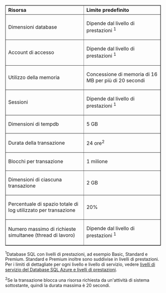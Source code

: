 <table cellspacing="0" border="1">
<tr>
   <th align="left" valign="middle">Risorsa</th>
   <th align="left" valign="middle">Limite predefinito</th>
</tr>
<tr>
   <td valign="middle"><p>Dimensioni database</p></td>
   <td valign="middle"><p>Dipende dal livello di prestazioni <sup>1</sup></p></td>
</tr>
<tr>
   <td valign="middle"><p>Account di accesso</p></td>
   <td valign="middle"><p>Dipende dal livello di prestazioni <sup>1</sup></p></td>
</tr>
<tr>
   <td valign="middle"><p>Utilizzo della memoria</p></td>
   <td valign="middle"><p>Concessione di memoria di 16 MB per più di 20 secondi</p></td>
</tr>
<tr>
   <td valign="middle"><p>Sessioni</p></td>
   <td valign="middle"><p>Dipende dal livello di prestazioni <sup>1</sup></p></td>
</tr>
<tr>
   <td valign="middle"><p>Dimensioni di tempdb</p></td>
   <td valign="middle"><p>5 GB</p></td>
</tr>
<tr>
   <td valign="middle"><p>Durata della transazione</p></td>
   <td valign="middle"><p>24 ore<sup>2</sup></p></td>
</tr>
<tr>
   <td valign="middle"><p>Blocchi per transazione</p></td>
   <td valign="middle"><p>1 milione</p></td>
</tr>
<tr>
   <td valign="middle"><p>Dimensioni di ciascuna transazione</p></td>
   <td valign="middle"><p>2 GB</p></td>
</tr>
<tr>
   <td valign="middle"><p>Percentuale di spazio totale di log utilizzato per transazione</p></td>
   <td valign="middle"><p>20%</p></td>
</tr>
<tr>
   <td valign="middle"><p>Numero massimo di richieste simultanee (thread di lavoro)</p></td>
   <td valign="middle"><p>Dipende dal livello di prestazioni <sup>1</sup></p></td>
</tr>
</table>

<sup>1</sup>Database SQL con livelli di prestazioni, ad esempio Basic, Standard e Premium. Standard e Premium inoltre sono suddivise in livelli di prestazioni. Per i limiti di dettagliate per ogni livello e livello di servizio, vedere [livelli di servizio del Database SQL Azure e livelli di prestazioni](https://msdn.microsoft.com/library/azure/dn741336.aspx).

<sup>2</sup>Se la transazione blocca una risorsa richiesta da un'attività di sistema sottostante, quindi la durata massima è 20 secondi.

<!---HONumber=July15_HO4-->
